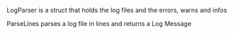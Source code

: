  LogParser is a struct that holds the log files and the errors, warns and infos

 ParseLines parses a log file in lines and returns a Log Message